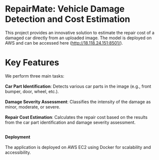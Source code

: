 # RepairMate: Vehicle Damage Detection and Cost Estimation

This project provides an innovative solution to estimate the repair cost of a damaged car directly from an uploaded image. The model is deployed on AWS and can be accessed here (http://18.118.24.151:8501/).

# Key Features
We perform three main tasks:<br><br>
**Car Part Identification**: Detects various car parts in the image (e.g., front bumper, door, wheel, etc.).<br><br>
**Damage Severity Assessment**: Classifies the intensity of the damage as minor, moderate, or severe.<br><br>
**Repair Cost Estimation**: Calculates the repair cost based on the results from the car part identification and damage severity assessment.<br><br>

**Deployment**<br><br>
The application is deployed on AWS EC2 using Docker for scalability and accessibility.
